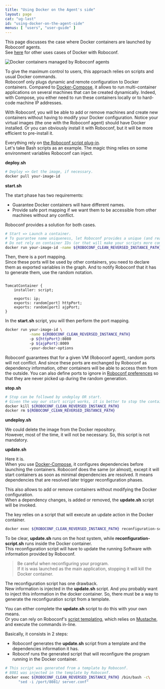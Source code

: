 ```yaml
---
title: "Using Docker on the Agent's side"
layout: page
cat: "ug-last"
id: "using-docker-on-the-agent-side"
menus: [ "users", "user-guide" ]
---
```


This page discusses the case where Docker containers are launched by Roboconf agents.  
See [here](using-docker-with-roboconf.html) for other uses cases of Docker with Roboconf.

<img src="/resources/img/docker-containers-managed-by-agents.png" alt="Docker containers managed by Roboconf agents" class="gs" />

To give the maximum control to users, this approach relies on scripts and usual Docker commands.  
Roboconf only plugs dynamic and remote configuration to Docker containers. Compared to [Docker-Compose](https://docs.docker.com/compose/),
it allows to run multi-container applications on several machines that can be created dynamically. Indeed, with Compose,
you either need to run these containers locally or to hard-code machine IP addresses.

With Roboconf, you will be able to add or remove machines and create new containers without having to
modify your Docker configuration.
Notice your virtual images (the one with the Roboconf agent) should have Docker installed.
Or you can obviously install it with Roboconf, but it will be more efficient to pre-install it.

Everything rely on [the Roboconf script plug-in](plugin-script.html).  
Let's take Bash scripts as an example. The magic thing relies on some environment variables Roboconf
can inject.


**deploy.sh**

```bash
# Deploy => Get the image, if necessary.
docker pull your-image-id
```


**start.sh**

The start phase has two requirements:

* Guarantee Docker containers will have different names.
* Provide safe port mapping if we want them to be accessible from other machines without any conflict.

Roboconf provides a solution for both cases.

```bash
# Start => Launch a container.
# To guarantee name uniqueness, let Roboconf provides a unique (and readable) name to your container.
# Do not rely on container IDs (or that will make your scripts more complex).
docker run your-image-id -name ${ROBOCONF_CLEAN_REVERSED_INSTANCE_PATH} -your-docker-options
``` 

Then, there is a port mapping.  
Since these ports will be used by other containers, you need to declare them as exported variables
in the graph. And to notify Roboconf that it has to generate them, use the random notation.

<pre><code class="language-roboconf">
TomcatContainer {
	installer: script;

	exports: ip;
	exports: random[port] httpPort;
	exports: random[port] ajpPort;
}
</code></pre>

In the **start.sh** script, you will then perform the port mapping.

```bash
docker run your-image-id \
           -name ${ROBOCONF_CLEAN_REVERSED_INSTANCE_PATH}
           -p ${httpPort}:8080
           -p ${ajpPort}:8009
           -your-docker-options
```

Roboconf guarantees that for a given VM (Roboconf agent), random ports will not
conflict. And since these ports are exchanged by Roboconf as dependency information, other
containers will be able to access them from the outside. You can also define ports to ignore
in [Roboconf preferences](roboconf-preferences.html) so that they are never picked up during the
random generation.


**stop.sh**

```bash
# Stop can be followed by undeploy OR start.
# Given the way our start script works, it is better to stop the container and delete it.
docker kill ${ROBOCONF_CLEAN_REVERSED_INSTANCE_PATH}
docker rm ${ROBOCONF_CLEAN_REVERSED_INSTANCE_PATH}
``` 


**undeploy.sh**

We could delete the image from the Docker repository.  
However, most of the time, it will not be necessary. So, this script is not mandatory.


**update.sh**

Here it is.  
When you use [Docker-Compose](https://docs.docker.com/compose/), it configures dependencies before
launching the containers. Roboconf does the same (or almost), except it will start containers as soon as
minimal dependencies are resolved. It means dependencies that are resolved later trigger reconfiguration phases.

This also allows to add or remove containers without modifying the Docker configuration.  
When a dependency changes, is added or removed, the **update.sh** script will be invoked.

The key relies on a script that will execute an update action in the Docker container.  

```bash
docker exec ${ROBOCONF_CLEAN_REVERSED_INSTANCE_PATH} reconfiguration-script.sh
```  

To be clear, **update.sh** runs on the host system, while **reconfiguration-script.sh** runs inside the Docker container.  
This reconfiguration script will have to update the running Software with information provided by Roboconf.  

> Be careful when reconfiguring your program.  
> If it is was launched as the main application, stopping it will kill the Docker container.

The reconfiguration script has one drawback.  
New information is injected in the **update.sh** script. And you probably want to inject this information
in the docker container. So, there must be a way to generate the reconfiguration script from a template.

You can either complete the **update.sh** script to do this with your own means.  
Or you can rely on Roboconf's [script templating](plugin-script.html), which relies on [Mustache](https://mustache.github.io/),
and execute the commands in-line.

Basically, it consists in 2 steps:

* Roboconf generates the **update.sh** script from a template and the dependencies information it has.
* Robocnf runs the generated script that will reconfigure the program running in the Docker container.

```bash
# This script was generated from a template by Roboconf.
# 8081 was injected in the template by Roboconf.
docker exec ${ROBOCONF_CLEAN_REVERSED_INSTANCE_PATH} /bin/bash -c\
      "sed -i /port/8081/ server.conf"
```  

